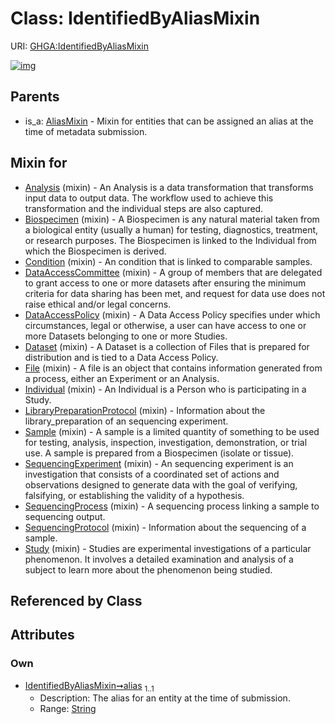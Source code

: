 
# Class: IdentifiedByAliasMixin




URI: [GHGA:IdentifiedByAliasMixin](https://w3id.org/GHGA/IdentifiedByAliasMixin)


[![img](https://yuml.me/diagram/nofunky;dir:TB/class/[Study]uses%20-.->[IdentifiedByAliasMixin&#124;alias:string],[SequencingProtocol]uses%20-.->[IdentifiedByAliasMixin],[SequencingProcess]uses%20-.->[IdentifiedByAliasMixin],[SequencingExperiment]uses%20-.->[IdentifiedByAliasMixin],[Sample]uses%20-.->[IdentifiedByAliasMixin],[LibraryPreparationProtocol]uses%20-.->[IdentifiedByAliasMixin],[Individual]uses%20-.->[IdentifiedByAliasMixin],[File]uses%20-.->[IdentifiedByAliasMixin],[Dataset]uses%20-.->[IdentifiedByAliasMixin],[DataAccessPolicy]uses%20-.->[IdentifiedByAliasMixin],[DataAccessCommittee]uses%20-.->[IdentifiedByAliasMixin],[Condition]uses%20-.->[IdentifiedByAliasMixin],[Biospecimen]uses%20-.->[IdentifiedByAliasMixin],[Analysis]uses%20-.->[IdentifiedByAliasMixin],[AliasMixin]^-[IdentifiedByAliasMixin],[Study],[SequencingProtocol],[SequencingProcess],[SequencingExperiment],[Sample],[LibraryPreparationProtocol],[Individual],[File],[Dataset],[DataAccessPolicy],[DataAccessCommittee],[Condition],[Biospecimen],[Analysis],[AliasMixin])](https://yuml.me/diagram/nofunky;dir:TB/class/[Study]uses%20-.->[IdentifiedByAliasMixin&#124;alias:string],[SequencingProtocol]uses%20-.->[IdentifiedByAliasMixin],[SequencingProcess]uses%20-.->[IdentifiedByAliasMixin],[SequencingExperiment]uses%20-.->[IdentifiedByAliasMixin],[Sample]uses%20-.->[IdentifiedByAliasMixin],[LibraryPreparationProtocol]uses%20-.->[IdentifiedByAliasMixin],[Individual]uses%20-.->[IdentifiedByAliasMixin],[File]uses%20-.->[IdentifiedByAliasMixin],[Dataset]uses%20-.->[IdentifiedByAliasMixin],[DataAccessPolicy]uses%20-.->[IdentifiedByAliasMixin],[DataAccessCommittee]uses%20-.->[IdentifiedByAliasMixin],[Condition]uses%20-.->[IdentifiedByAliasMixin],[Biospecimen]uses%20-.->[IdentifiedByAliasMixin],[Analysis]uses%20-.->[IdentifiedByAliasMixin],[AliasMixin]^-[IdentifiedByAliasMixin],[Study],[SequencingProtocol],[SequencingProcess],[SequencingExperiment],[Sample],[LibraryPreparationProtocol],[Individual],[File],[Dataset],[DataAccessPolicy],[DataAccessCommittee],[Condition],[Biospecimen],[Analysis],[AliasMixin])

## Parents

 *  is_a: [AliasMixin](AliasMixin.md) - Mixin for entities that can be assigned an alias at the time of metadata submission.

## Mixin for

 * [Analysis](Analysis.md) (mixin)  - An Analysis is a data transformation that transforms input data to output data. The workflow used to achieve this transformation and the individual steps are also captured.
 * [Biospecimen](Biospecimen.md) (mixin)  - A Biospecimen is any natural material taken from a biological entity (usually a human) for testing, diagnostics, treatment, or research purposes. The Biospecimen is linked to the Individual from which the Biospecimen is derived.
 * [Condition](Condition.md) (mixin)  - An condition that is linked to comparable samples.
 * [DataAccessCommittee](DataAccessCommittee.md) (mixin)  - A group of members that are delegated to grant access to one or more datasets after ensuring the minimum criteria for data sharing has been met, and request for data use does not raise ethical and/or legal concerns.
 * [DataAccessPolicy](DataAccessPolicy.md) (mixin)  - A Data Access Policy specifies under which circumstances, legal or otherwise, a user can have access to one or more Datasets belonging to one or more Studies.
 * [Dataset](Dataset.md) (mixin)  - A Dataset is a collection of Files that is prepared for distribution and is tied to a Data Access Policy.
 * [File](File.md) (mixin)  - A file is an object that contains information generated from a process, either an Experiment or an Analysis.
 * [Individual](Individual.md) (mixin)  - An Individual is a Person who is participating in a Study.
 * [LibraryPreparationProtocol](LibraryPreparationProtocol.md) (mixin)  - Information about the library_preparation of an sequencing experiment.
 * [Sample](Sample.md) (mixin)  - A sample is a limited quantity of something to be used for testing, analysis, inspection, investigation, demonstration, or trial use. A sample is prepared from a Biospecimen (isolate or tissue).
 * [SequencingExperiment](SequencingExperiment.md) (mixin)  - An sequencing experiment is an investigation that consists of a coordinated set of actions and observations designed to generate data with the goal of verifying, falsifying, or establishing the validity of a hypothesis.
 * [SequencingProcess](SequencingProcess.md) (mixin)  - A sequencing process linking a sample to sequencing output.
 * [SequencingProtocol](SequencingProtocol.md) (mixin)  - Information about the sequencing of a sample.
 * [Study](Study.md) (mixin)  - Studies are experimental investigations of a particular phenomenon. It involves a detailed examination and analysis of a subject to learn more about the phenomenon being studied.

## Referenced by Class


## Attributes


### Own

 * [IdentifiedByAliasMixin➞alias](IdentifiedByAliasMixin_alias.md)  <sub>1..1</sub>
     * Description: The alias for an entity at the time of submission.
     * Range: [String](types/String.md)
